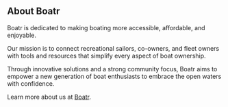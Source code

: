 ## About Boatr

Boatr is dedicated to making boating more accessible, affordable, and enjoyable. 

Our mission is to connect recreational sailors, co-owners, and fleet owners with tools and resources that simplify every aspect of boat ownership. 

Through innovative solutions and a strong community focus, Boatr aims to empower a new generation of boat enthusiasts to embrace the open waters with confidence.

Learn more about us at [Boatr](https://getboatr.com).

<!---
BoatrApp/BoatrApp is a ✨ special ✨ repository because its `README.md` (this file) appears on your GitHub profile.
You can click the Preview link to take a look at your changes.
--->
